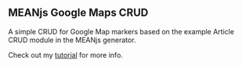## MEANjs Google Maps CRUD

A simple CRUD for Google Map markers based on the example Article CRUD module in the MEANjs generator.

Check out my [tutorial](http://rickgao.com) for more info.